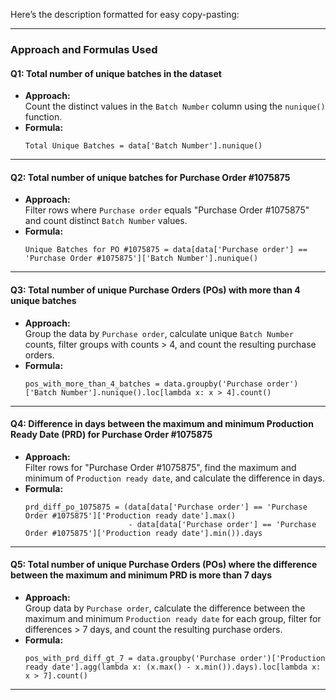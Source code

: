 Here’s the description formatted for easy copy-pasting:

---

### **Approach and Formulas Used**

#### **Q1: Total number of unique batches in the dataset**
- **Approach:**  
  Count the distinct values in the `Batch Number` column using the `nunique()` function.  
- **Formula:**  
  ```
  Total Unique Batches = data['Batch Number'].nunique()
  ```

---

#### **Q2: Total number of unique batches for Purchase Order #1075875**
- **Approach:**  
  Filter rows where `Purchase order` equals "Purchase Order #1075875" and count distinct `Batch Number` values.  
- **Formula:**  
  ```
  Unique Batches for PO #1075875 = data[data['Purchase order'] == 'Purchase Order #1075875']['Batch Number'].nunique()
  ```

---

#### **Q3: Total number of unique Purchase Orders (POs) with more than 4 unique batches**
- **Approach:**  
  Group the data by `Purchase order`, calculate unique `Batch Number` counts, filter groups with counts > 4, and count the resulting purchase orders.  
- **Formula:**  
  ```
  pos_with_more_than_4_batches = data.groupby('Purchase order')['Batch Number'].nunique().loc[lambda x: x > 4].count()
  ```

---

#### **Q4: Difference in days between the maximum and minimum Production Ready Date (PRD) for Purchase Order #1075875**
- **Approach:**  
  Filter rows for "Purchase Order #1075875", find the maximum and minimum of `Production ready date`, and calculate the difference in days.  
- **Formula:**  
  ```
  prd_diff_po_1075875 = (data[data['Purchase order'] == 'Purchase Order #1075875']['Production ready date'].max() 
                         - data[data['Purchase order'] == 'Purchase Order #1075875']['Production ready date'].min()).days
  ```

---

#### **Q5: Total number of unique Purchase Orders (POs) where the difference between the maximum and minimum PRD is more than 7 days**
- **Approach:**  
  Group data by `Purchase order`, calculate the difference between the maximum and minimum `Production ready date` for each group, filter for differences > 7 days, and count the resulting purchase orders.  
- **Formula:**  
  ```
  pos_with_prd_diff_gt_7 = data.groupby('Purchase order')['Production ready date'].agg(lambda x: (x.max() - x.min()).days).loc[lambda x: x > 7].count()
  ```

---
